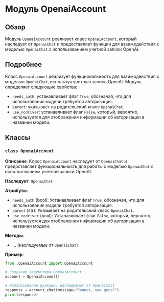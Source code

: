 # Модуль OpenaiAccount

## Обзор

Модуль `OpenaiAccount` реализует класс `OpenaiAccount`, который наследует от `OpenaiChat` и предоставляет функции для взаимодействия с моделью `OpenaiChat` с использованием учетной записи OpenAI. 

## Подробнее

Класс `OpenaiAccount` реализует функциональность для взаимодействия с моделью `OpenaiChat`, используя учетную запись OpenAI.  Модуль определяет следующие свойства:

- `needs_auth`: устанавливает флаг `True`, обозначая, что для использования модели требуется авторизация.
- `parent`: указывает на родительский класс `OpenaiChat`.
- `use_nodriver`:  устанавливает флаг `False`, который, вероятно, используется для отображения информации об авторизации в названии модели.


## Классы

### `class OpenaiAccount`

**Описание**: Класс `OpenaiAccount` наследует от `OpenaiChat` и предоставляет функциональность для работы с моделью `OpenaiChat` с использованием учетной записи OpenAI. 

**Наследует**: `OpenaiChat`

**Атрибуты**:

- `needs_auth` (bool): Устанавливает флаг `True`, обозначая, что для использования модели требуется авторизация.
- `parent` (str): Указывает на родительский класс `OpenaiChat`.
- `use_nodriver` (bool): Устанавливает флаг `False`, который, вероятно, используется для отображения информации об авторизации в названии модели.

**Методы**:
- ... (наследуемые от `OpenaiChat`)

**Пример**:

```python
from .OpenaiAccount import OpenaiAccount

# Создание экземпляра OpenaiAccount
account = OpenaiAccount()

# Использование функций, наследуемых от OpenaiChat
response = account.chat(message="Привет, как дела?")
print(response)